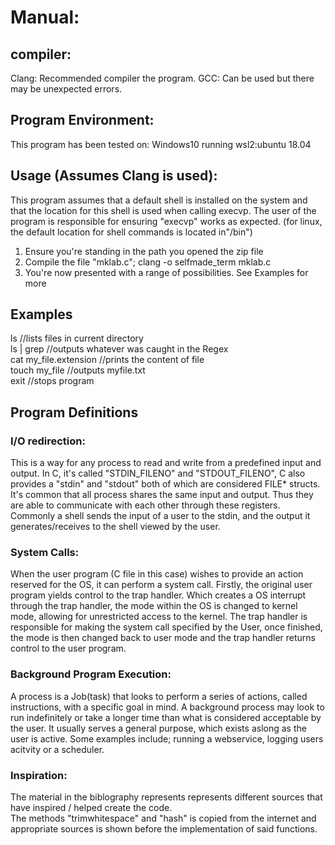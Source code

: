 # Manual:

## compiler:
Clang: Recommended compiler the program.
GCC: Can be used but there may be unexpected errors. 

## Program Environment: <br />
This program has been tested on: Windows10 running wsl2:ubuntu 18.04


## Usage (Assumes Clang is used): <br />
This program assumes that a default shell is installed on the system and that the location for this shell is used when calling execvp. The user of the program is responsible
for ensuring "execvp" works as expected. (for linux, the default location for shell commands is located in"/bin")

1) Ensure you're standing in the path you opened the zip file
2) Compile the file "mklab.c"; clang -o selfmade_term mklab.c 
3) You're now presented with a range of possibilities. See Examples for more


## Examples <br />
ls //lists files in current directory <br />
ls | grep <regular expression> //outputs whatever was caught in the Regex <br />
cat my_file.extension //prints the content of file <br />
touch my_file //outputs myfile.txt <br />
exit //stops program <br />
  
## Program Definitions <br />
### I/O redirection: <br />
This is a way for any process to read and write from a predefined input and output. In C, it's called "STDIN_FILENO" and "STDOUT_FILENO", C also provides a "stdin" and "stdout" both of which are considered FILE* structs.
It's common that all process shares the same input and output. Thus they are able to communicate with each other through these registers.
Commonly a shell sends the input of a user to the stdin, and the output it generates/receives to the shell viewed by the user.

### System Calls: <br />
When the user program (C file in this case) wishes to provide an action reserved for the OS, it can perform a system call.
Firstly, the original user program yields control to the trap handler.
Which creates a OS interrupt through the trap handler, the mode within the OS is changed to kernel mode, allowing for unrestricted access to the kernel. 
The trap handler is responsible for making the system call specified by the User, once finished, the mode is then changed back to user mode and the trap handler returns control to the user program.

### Background Program Execution: <br />
A process is a Job(task) that looks to perform a series of actions, called instructions, with a specific goal in mind. 
A background process may look to run indefinitely or take a longer time than what is considered acceptable by the user.
It usually serves a general purpose, which exists aslong as the user is active. 
Some examples include; running a webservice, logging users acitvity or a scheduler.

### Inspiration: <br />
The material in the biblography represents represents different sources that have inspired / helped create the code. <br />
The methods "trimwhitespace" and "hash" is copied from the internet and appropriate sources is shown before the implementation of said functions. <br />

